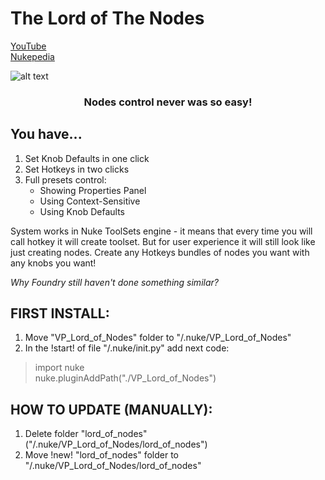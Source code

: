 # The Lord of The Nodes

[YouTube](https://www.youtube.com/watch?v=h2O-PNnSndI)  
[Nukepedia](http://www.nukepedia.com/python/nodegraph/hotkey-manager)

![alt text](http://www.nukepedia.com/images/users/NyanNyanGringo/lord_of_nodes/lord_of_nodes_logo.jpeg)

### <center>Nodes control never was so easy!</center>

## You have...
1. Set Knob Defaults in one click
2. Set Hotkeys in two clicks
3. Full presets control:
   - Showing Properties Panel
   - Using Context-Sensitive
   - Using Knob Defaults

System works in Nuke ToolSets engine - it means that every time you will call hotkey it will create toolset.
But for user experience it will still look like just creating nodes.
Create any Hotkeys bundles of nodes you want with any knobs you want!

*Why Foundry still haven't done something similar?*

## FIRST INSTALL:
1) Move "VP_Lord_of_Nodes" folder to "/.nuke/VP_Lord_of_Nodes"
2) In the !start! of file "/.nuke/init.py" add next code:

> import nuke  
> nuke.pluginAddPath("./VP_Lord_of_Nodes")

## HOW TO UPDATE (MANUALLY):
1) Delete folder "lord_of_nodes" ("/.nuke/VP_Lord_of_Nodes/lord_of_nodes")
2) Move !new! "lord_of_nodes" folder to "/.nuke/VP_Lord_of_Nodes/lord_of_nodes"
